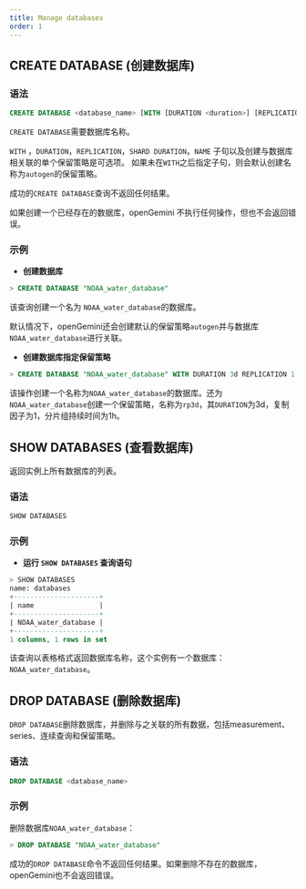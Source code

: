 ```yaml
---
title: Manage databases 
order: 1
---
```


## CREATE DATABASE (创建数据库)

### 语法

```sql
CREATE DATABASE <database_name> [WITH [DURATION <duration>] [REPLICATION <n>] [SHARD DURATION <duration>] [NAME <retention-policy-name>]]
```
`CREATE DATABASE`需要数据库名称。

`WITH` ，`DURATION`，`REPLICATION`，`SHARD DURATION`，`NAME` 子句以及创建与数据库相关联的单个保留策略是可选项。
如果未在`WITH`之后指定子句，则会默认创建名称为`autogen`的保留策略。

成功的`CREATE DATABASE`查询不返回任何结果。

如果创建一个已经存在的数据库，openGemini 不执行任何操作，但也不会返回错误。

### 示例

- **创建数据库**

```sql
> CREATE DATABASE "NOAA_water_database"
```

该查询创建一个名为 `NOAA_water_database`的数据库。

默认情况下，openGemini还会创建默认的保留策略`autogen`并与数据库`NOAA_water_database`进行关联。

- **创建数据库指定保留策略**

```sql
> CREATE DATABASE "NOAA_water_database" WITH DURATION 3d REPLICATION 1 SHARD DURATION 1h NAME "rp3d"
```

该操作创建一个名称为`NOAA_water_database`的数据库。还为`NOAA_water_database`创建一个保留策略，名称为`rp3d`，其`DURATION`为3d，复制因子为1，分片组持续时间为1h。

## SHOW DATABASES (查看数据库)

返回实例上所有数据库的列表。

### 语法

```sql
SHOW DATABASES
```

### 示例

- **运行 `SHOW DATABASES` 查询语句**

```sql
> SHOW DATABASES
name: databases
+---------------------+
| name                |
+---------------------+
| NOAA_water_database |
+---------------------+
1 columns, 1 rows in set
```

该查询以表格格式返回数据库名称，这个实例有一个数据库：`NOAA_water_database`。

## DROP DATABASE (删除数据库)

`DROP DATABASE`删除数据库，并删除与之关联的所有数据，包括measurement、series、连续查询和保留策略。

### 语法

```sql
DROP DATABASE <database_name>
```
### 示例

删除数据库`NOAA_water_database`：
```sql
> DROP DATABASE "NOAA_water_database"
```

成功的`DROP DATABASE`命令不返回任何结果。如果删除不存在的数据库，openGemini也不会返回错误。
